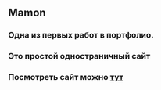 ## Mamon
### Одна из первых работ в портфолио.
### Это простой одностраничный сайт
### Посмотреть сайт можно [тут](navielon.github.io/pricep_p/)
